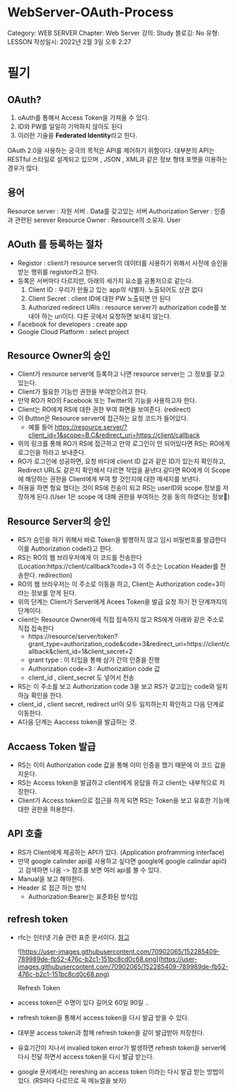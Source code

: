 # WebServer-OAuth-Process

Category: WEB SERVER
Chapter: Web Server
강의: Study
블로깅: No
유형: LESSON
작성일시: 2022년 2월 3일 오후 2:27

# 필기

## OAuth?

1. oAuth를 통해서 Access Token을 가져올 수 있다.
2. ID와 PW를 일일히 기억하지 않아도 된다
3. 이러한 기술을 **Federated Identity**라고 한다.

OAuth 2.0을 사용하는 궁극의 목적은 API를 제어하기 위함이다. 대부분의 API는 RESTful 스타일로 설계되고 있으며 , JSON , XML과 같은 정보 형태 포멧을 이용하는 경우가 많다.

## 용어

Resource server : 자원 서버 . Data를 갖고있는 서버 Authorization Server : 인증과 관련된 serever
Resource Owner : Resource의 소유자. User

## AOuth 를 등록하는 절차

- Registor : client가 resource server의 데이터를 사용하기 위해서 사전에 승인을 받는 행위를 registor라고 한다.
- 등록은 서버마다 다르지만, 아래의 세가지 요소를 공통저으로 같는다.
    1. Client ID : 우리가 만들고 있는 app의 식별자. 노출되어도 상관 없다
    2. Client Secret : client ID에 대한 PW 노출되면 안 된다
    3. Authorized redirect URIs : resource server가 authorization code를 보내야 하는 uri이다. 다른 곳에서 요청하면 보내지 않는다.
- Facebook for developers : create app
- Google Cloud Platform : select project

## Resource Owner의 승인

- Client가 resource server에 등록하고 나면 resource server는 그 정보를 갖고있는다.
- Client가 필요한 기능만 권한을 부여받으려고 한다.
- 만약 RO가 RO의 Facebook 또는 Twitter의 기능을 사용하고자 한다.
- Client는 RO에게 RS에 대한 권한 부여 화면을 보여준다. (redirect)
- 이 Button은 Resource server에 접근하는 요청 코드가 들어있다.
    - 예를 들어 https://resource.server/?client_id=1&scope=B,C&redirect_uri=https://client/callback
- 위의 링크를 통해 RO가 RS에 접근하고 만약 로그인이 안 되어있다면 RS는 RO에게 로그인을 하라고 보내준다.
- RO가 로그인에 성공하면, 요청 바디에 client ID 값과 같은 ID가 있는지 확인하고, Redirect URL도 같은지 확인해서 다르면 작업을 끝낸다.같다면 RO에게 이 Scope에 해당하는 권한을 Client에게 부여 할 것인지에 대한 메세지를 보낸다.
- 허용을 하면 헝요 했다는 것이 RS에 전송이 되고 RS는 userID와 scope 정보를 저장하게 된다.(User 1은 scope 에 대해 권한을 부여하는 것을 동의 하였다는 정보)

## Resource Server의 승인

- RS가 승인을 하기 위해서 바로 Token을 발행하지 않고 임시 비밀번호를 발급한다 이를 Authorization code라고 한다.
- RS는 RO의 웹 브라우저에게 이 코드를 전송한다 (Location:https://client/callback?code=3 이 주소는 Location Header를 전송한다. redirection)
- RO의 웹 브라우저는 이 주소로 이동을 하고, Client는 Authorization code=3이라는 정보를 얻게 된다.
- 위의 단계는 Client가 Server에게 Acees Token을 발급 요청 하기 전 단계까지의 단계이다.
- client는 Resource Owner에세 직접 접속하지 않고 RS에게 아래와 같은 주소로 직접 접속한다
    - https://resource/server/token?grant_type=authorization_code&code=3&redirect_uri=https://client/callback&client_id=1&client_secret=2
    - grant type : 이 티입을 통해 삼가 간의 인증을 진행
    - Authorization code=3 : Authorization code 값
    - client_id , client_secret 도 넣어서 전송
- RS는 이 주소를 보고 Authorization code 3을 보고 RS가 갖고있는 code와 일치하늕 확인을 한다.
- client_id , client secret, redirect url이 모두 일치하는지 확인하고 다음 단계로 이동한다.
- A다음 단계는 Aaccess token을 발급하는 것.

## Accaess Token 발급

- RS는 이미 Authorization code 값을 통해 이미 인증을 했기 때문에 이 코드 값을 지운다.
- RS는 Access token을 발급하고 client에게 응답을 하고 client는 내부적으로 저장한다.
- Client가 Access token으로 접근을 하게 되면 RS는 Token을 보고 유효한 기능에 대한 권한을 허용한다.

## API 호출

- RS가 Client에게 제공하는 API가 있다. (Application proframming interface)
- 만약 google calinder api를 사용하고 싶다면 google에 google calindar api라고 검색하면 나옴 -> 참조를 보면 여러 api를 볼 수 있다.
- Manual을 보고 해야한다.
- Header 로 접근 하는 방식
    - Authorization:Bearer는 표준화된 방식임

## refresh token

- rfc는 인터넷 기술 관련 표준 문서이다. [참고](https://datatracker.ietf.org/doc/html//rfc6749#section-1.5)
    
    ![https://user-images.githubusercontent.com/70902065/152285409-789989de-fb52-476c-b2c1-151bc8cd0c68.png](https://user-images.githubusercontent.com/70902065/152285409-789989de-fb52-476c-b2c1-151bc8cd0c68.png)
    
    Refresh Token
    
- access token은 수명이 있다 길어오 60일 90일 ..
- refresh token을 통해서 access token을 다시 발급 받을 수 있다.
- 대부분 access token과 함께 refresh token을 같이 발급받아 저장한다.
- 유효기간이 지나서 invalied token error가 발생하면 refresh token을 server에 다시 전달 하면서 access token을 다시 발급 받는다.
- google 문서에서는 rereshing an access token 이라는 다시 발급 받는 방법이 있다. (RS마다 다르므로 꼭 메뉴얼을 보자)